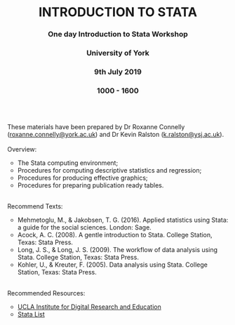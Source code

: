 <h1 align="center">INTRODUCTION TO STATA</h1>

<h3 align="center">
One day Introduction to Stata Workshop </h3>
<h3 align="center">
University of York</h3>
<h3 align="center">
9th July 2019</h3>
<h3 align="center">
1000 - 1600</h3>
 <br><br>
 
 These materials have been prepared by Dr Roxanne Connelly (roxanne.connelly@york.ac.uk) and Dr Kevin Ralston (k.ralston@ysj.ac.uk).
 <br><br>
Overview:
<ul style="list-style-type:circle;">
  <li>The Stata computing environment;</li>
  <li>Procedures for computing descriptive statistics and regression;</li>
  <li>Procedures for producing effective graphics;</li>
  <li>Procedures for preparing publication ready tables.</li>
</ul>
 <br>
Recommend Texts:
<ul style="list-style-type:circle;">
  <li>Mehmetoglu, M., & Jakobsen, T. G. (2016). Applied statistics using Stata: a guide for the social sciences. London: Sage.</li>
  <li>Acock, A. C. (2008). A gentle introduction to Stata. College Station, Texas: Stata Press.</li>
  <li>Long, J. S., & Long, J. S. (2009). The workflow of data analysis using Stata. College Station, Texas: Stata Press.</li>
  <li>Kohler, U., & Kreuter, F. (2005). Data analysis using Stata. College Station, Texas: Stata Press.</li>
</ul>
<br>
Recommended Resources:
<ul style="list-style-type:circle;">
  <li><a href="https://stats.idre.ucla.edu/stata/">UCLA Institute for Digital Research and Education</a></li>
  <li><a href="https://www.statalist.org/">Stata List</a></li>
</ul>


